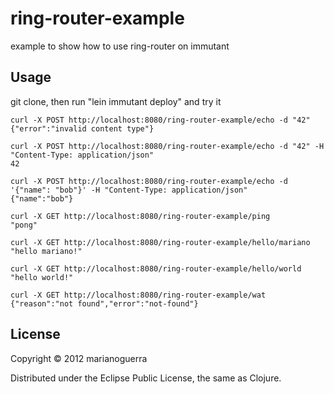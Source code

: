 # ring-router-example

example to show how to use ring-router on immutant

## Usage

git clone, then run "lein immutant deploy" and try it

	curl -X POST http://localhost:8080/ring-router-example/echo -d "42"
	{"error":"invalid content type"}

	curl -X POST http://localhost:8080/ring-router-example/echo -d "42" -H "Content-Type: application/json"
	42

	curl -X POST http://localhost:8080/ring-router-example/echo -d '{"name": "bob"}' -H "Content-Type: application/json"
	{"name":"bob"}

	curl -X GET http://localhost:8080/ring-router-example/ping
	"pong"

	curl -X GET http://localhost:8080/ring-router-example/hello/mariano
	"hello mariano!"

	curl -X GET http://localhost:8080/ring-router-example/hello/world
	"hello world!"

	curl -X GET http://localhost:8080/ring-router-example/wat
	{"reason":"not found","error":"not-found"}

## License

Copyright © 2012 marianoguerra

Distributed under the Eclipse Public License, the same as Clojure.


